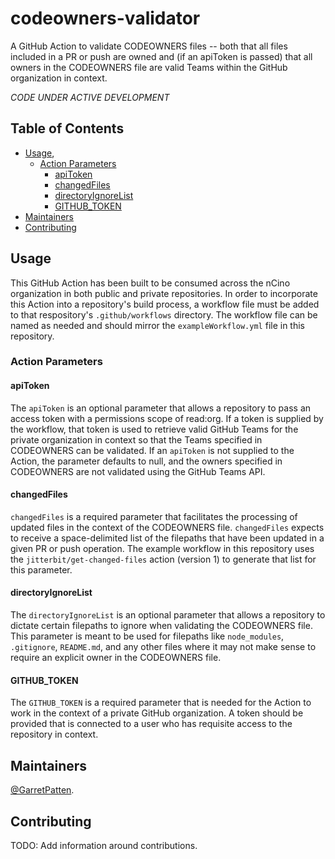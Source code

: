 # codeowners-validator
A GitHub Action to validate CODEOWNERS files -- both that all files included in a PR or push are owned and (if an apiToken is passed) that all owners in the CODEOWNERS file are valid Teams within the GitHub organization in context.

_CODE UNDER ACTIVE DEVELOPMENT_

## Table of Contents
- [Usage](#usage),
    - [Action Parameters](#action-parameters)
        - [apiToken](#apiToken)
        - [changedFiles](#changedFiles)
        - [directoryIgnoreList](#directoryIgnoreList)
    	- [GITHUB_TOKEN](#GITHUB_TOKEN)
- [Maintainers](#maintainers)
- [Contributing](#contributing)

## Usage
This GitHub Action has been built to be consumed across the nCino organization in both public and private repositories. In order to incorporate this Action into a repository's build process, a workflow file must be added to that respository's `.github/workflows` directory. The workflow file can be named as needed and should mirror the `exampleWorkflow.yml` file in this repository.
### Action Parameters
#### apiToken
The `apiToken` is an optional parameter that allows a repository to pass an access token with a permissions scope of read:org. If a token is supplied by the workflow, that token is used to retrieve valid GitHub Teams for the private organization in context so that the Teams specified in CODEOWNERS can be validated. If an `apiToken` is not supplied to the Action, the parameter defaults to null, and the owners specified in CODEOWNERS are not validated using the GitHub Teams API.
#### changedFiles
`changedFiles` is a required parameter that facilitates the processing of updated files in the context of the CODEOWNERS file. `changedFiles` expects to receive a space-delimited list of the filepaths that have been updated in a given PR or push operation. The example workflow in this repository uses the `jitterbit/get-changed-files` action (version 1) to generate that list for this parameter.
#### directoryIgnoreList
The `directoryIgnoreList` is an optional parameter that allows a repository to dictate certain filepaths to ignore when validating the CODEOWNERS file. This parameter is meant to be used for filepaths like `node_modules`, `.gitignore`, `README.md`, and any other files where it may not make sense to require an explicit owner in the CODEOWNERS file.
#### GITHUB_TOKEN
The `GITHUB_TOKEN` is a required parameter that is needed for the Action to work in the context of a private GitHub organization. A token should be provided that is connected to a user who has requisite access to the repository in context.

## Maintainers
[@GarretPatten](https://github.com/garretpatten).

## Contributing
TODO: Add information around contributions.